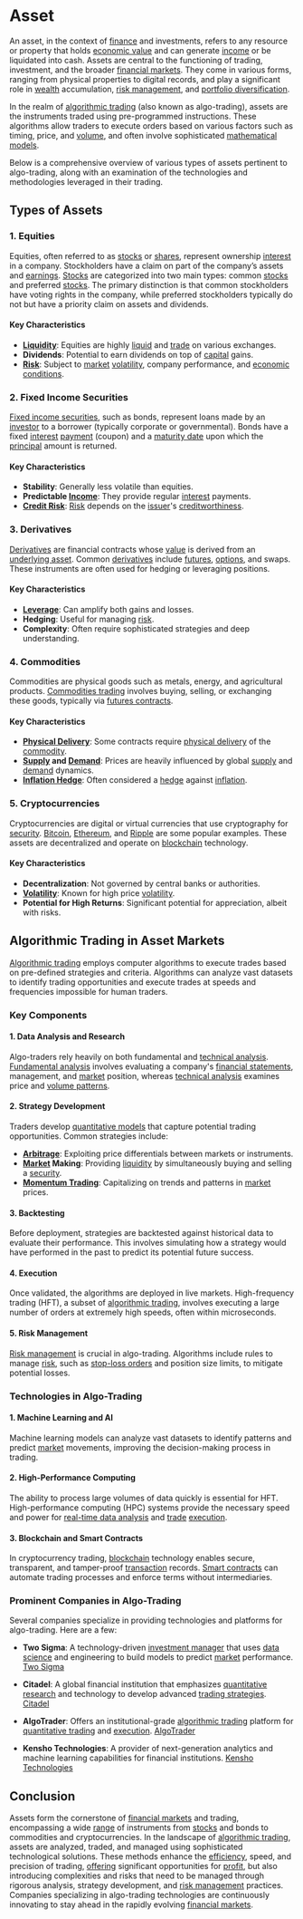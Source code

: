 # Asset

An asset, in the context of [finance](../f/finance.md) and investments, refers to any resource or property that holds [economic value](../e/economic_value.md) and can generate [income](../i/income.md) or be liquidated into cash. Assets are central to the functioning of trading, investment, and the broader [financial markets](../f/financial_market.md). They come in various forms, ranging from physical properties to digital records, and play a significant role in [wealth](../w/wealth.md) accumulation, [risk management](../r/risk_management.md), and [portfolio diversification](../p/portfolio_diversification.md). 

In the realm of [algorithmic trading](../a/accountability.md) (also known as algo-trading), assets are the instruments traded using pre-programmed instructions. These algorithms allow traders to execute orders based on various factors such as timing, price, and [volume](../v/volume.md), and often involve sophisticated [mathematical models](../m/mathematical_models_in_trading.md). 

Below is a comprehensive overview of various types of assets pertinent to algo-trading, along with an examination of the technologies and methodologies leveraged in their trading.

## Types of Assets

### 1. Equities

Equities, often referred to as [stocks](../s/stock.md) or [shares](../s/shares.md), represent ownership [interest](../i/interest.md) in a company. Stockholders have a claim on part of the company’s assets and [earnings](../e/earnings.md). [Stocks](../s/stock.md) are categorized into two main types: common [stocks](../s/stock.md) and preferred [stocks](../s/stock.md). The primary distinction is that common stockholders have voting rights in the company, while preferred stockholders typically do not but have a priority claim on assets and dividends.

#### Key Characteristics
- **[Liquidity](../l/liquidity.md)**: Equities are highly [liquid](../l/liquid.md) and [trade](../t/trade.md) on various exchanges.
- **Dividends**: Potential to earn dividends on top of [capital](../c/capital.md) gains.
- **[Risk](../r/risk.md)**: Subject to [market](../m/market.md) [volatility](../v/volatility.md), company performance, and [economic conditions](../e/economic_conditions.md).

### 2. Fixed Income Securities

[Fixed income securities](../f/fixed_income_securities.md), such as bonds, represent loans made by an [investor](../i/investor.md) to a borrower (typically corporate or governmental). Bonds have a fixed [interest](../i/interest.md) [payment](../p/payment.md) (coupon) and a [maturity date](../m/maturity_date.md) upon which the [principal](../p/principal.md) amount is returned.

#### Key Characteristics
- **Stability**: Generally less volatile than equities.
- **Predictable [Income](../i/income.md)**: They provide regular [interest](../i/interest.md) payments.
- **[Credit Risk](../c/credit_risk.md)**: [Risk](../r/risk.md) depends on the [issuer](../i/issuer.md)'s [creditworthiness](../c/creditworthiness.md).

### 3. Derivatives

[Derivatives](../d/derivatives.md) are financial contracts whose [value](../v/value.md) is derived from an [underlying asset](../u/underlying_asset.md). Common [derivatives](../d/derivatives.md) include [futures](../f/futures.md), [options](../o/options.md), and swaps. These instruments are often used for hedging or leveraging positions.

#### Key Characteristics
- **[Leverage](../l/leverage.md)**: Can amplify both gains and losses.
- **Hedging**: Useful for managing [risk](../r/risk.md).
- **Complexity**: Often require sophisticated strategies and deep understanding.

### 4. Commodities

Commodities are physical goods such as metals, energy, and agricultural products. [Commodities trading](../c/commodities_trading.md) involves buying, selling, or exchanging these goods, typically via [futures contracts](../f/futures_contracts.md).

#### Key Characteristics
- **[Physical Delivery](../p/physical_delivery_in_trading.md)**: Some contracts require [physical delivery](../p/physical_delivery_in_trading.md) of the [commodity](../c/commodity.md).
- **[Supply](../s/supply.md) and [Demand](../d/demand.md)**: Prices are heavily influenced by global [supply](../s/supply.md) and [demand](../d/demand.md) dynamics.
- **[Inflation Hedge](../i/inflation_hedge.md)**: Often considered a [hedge](../h/hedge.md) against [inflation](../i/inflation.md).

### 5. Cryptocurrencies

Cryptocurrencies are digital or virtual currencies that use cryptography for [security](../s/security.md). [Bitcoin](../b/bitcoin.md), [Ethereum](../e/ethereum_.md), and [Ripple](../r/ripple.md) are some popular examples. These assets are decentralized and operate on [blockchain](../b/blockchain_in_trading.md) technology.

#### Key Characteristics
- **Decentralization**: Not governed by central banks or authorities.
- **[Volatility](../v/volatility.md)**: Known for high price [volatility](../v/volatility.md).
- **Potential for High Returns**: Significant potential for appreciation, albeit with risks.

## Algorithmic Trading in Asset Markets

[Algorithmic trading](../a/accountability.md) employs computer algorithms to execute trades based on pre-defined strategies and criteria. Algorithms can analyze vast datasets to identify trading opportunities and execute trades at speeds and frequencies impossible for human traders.

### Key Components

#### 1. Data Analysis and Research

Algo-traders rely heavily on both fundamental and [technical analysis](../t/technical_analysis.md). [Fundamental analysis](../f/fundamental_analysis.md) involves evaluating a company's [financial statements](../f/financial_statements.md), management, and [market](../m/market.md) position, whereas [technical analysis](../t/technical_analysis.md) examines price and [volume patterns](../v/volume_patterns.md).

#### 2. Strategy Development

Traders develop [quantitative models](../q/quantitative_models.md) that capture potential trading opportunities. Common strategies include:

- **[Arbitrage](../a/arbitrage.md)**: Exploiting price differentials between markets or instruments.
- **[Market](../m/market.md) Making**: Providing [liquidity](../l/liquidity.md) by simultaneously buying and selling a [security](../s/security.md).
- **[Momentum Trading](../m/momentum_trading.md)**: Capitalizing on trends and patterns in [market](../m/market.md) prices.

#### 3. Backtesting

Before deployment, strategies are backtested against historical data to evaluate their performance. This involves simulating how a strategy would have performed in the past to predict its potential future success.

#### 4. Execution

Once validated, the algorithms are deployed in live markets. High-frequency trading (HFT), a subset of [algorithmic trading](../a/accountability.md), involves executing a large number of orders at extremely high speeds, often within microseconds.

#### 5. Risk Management

[Risk management](../r/risk_management.md) is crucial in algo-trading. Algorithms include rules to manage [risk](../r/risk.md), such as [stop-loss orders](../s/stop-loss_orders.md) and position size limits, to mitigate potential losses.

### Technologies in Algo-Trading

#### 1. Machine Learning and AI

Machine learning models can analyze vast datasets to identify patterns and predict [market](../m/market.md) movements, improving the decision-making process in trading.

#### 2. High-Performance Computing

The ability to process large volumes of data quickly is essential for HFT. High-performance computing (HPC) systems provide the necessary speed and power for [real-time data analysis](../r/real-time_data_analysis.md) and [trade](../t/trade.md) [execution](../e/execution.md).

#### 3. Blockchain and Smart Contracts

In cryptocurrency trading, [blockchain](../b/blockchain_in_trading.md) technology enables secure, transparent, and tamper-proof [transaction](../t/transaction.md) records. [Smart contracts](../s/smart_contracts_in_trading.md) can automate trading processes and enforce terms without intermediaries.

### Prominent Companies in Algo-Trading

Several companies specialize in providing technologies and platforms for algo-trading. Here are a few:

- **Two Sigma**: A technology-driven [investment manager](../i/investment_manager.md) that uses [data science](../d/data_science_in_trading.md) and engineering to build models to predict [market](../m/market.md) performance. [Two Sigma](https://www.twosigma.com)

- **Citadel**: A global financial institution that emphasizes [quantitative research](../q/quantitative_research.md) and technology to develop advanced [trading strategies](../t/trading_strategies.md). [Citadel](https://www.citadel.com)

- **AlgoTrader**: Offers an institutional-grade [algorithmic trading](../a/accountability.md) platform for [quantitative trading](../q/quantitative_trading.md) and [execution](../e/execution.md). [AlgoTrader](https://www.algotrader.com)

- **Kensho Technologies**: A provider of next-generation analytics and machine learning capabilities for financial institutions. [Kensho Technologies](https://www.kensho.com)

## Conclusion

Assets form the cornerstone of [financial markets](../f/financial_market.md) and trading, encompassing a wide [range](../r/range.md) of instruments from [stocks](../s/stock.md) and bonds to commodities and cryptocurrencies. In the landscape of [algorithmic trading](../a/accountability.md), assets are analyzed, traded, and managed using sophisticated technological solutions. These methods enhance the [efficiency](../e/efficiency.md), speed, and precision of trading, [offering](../o/offering.md) significant opportunities for [profit](../p/profit.md), but also introducing complexities and risks that need to be managed through rigorous analysis, strategy development, and [risk management](../r/risk_management.md) practices. Companies specializing in algo-trading technologies are continuously innovating to stay ahead in the rapidly evolving [financial markets](../f/financial_market.md).